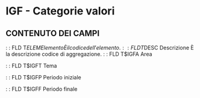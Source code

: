 # IGF - Categorie valori
## CONTENUTO DEI CAMPI
 :  : FLD T$ELEM Elemento
È il codice dell'elemento.
 :  : FLD T$DESC Descrizione
È la descrizione codice di aggregazione.
 :  : FLD T$IGFA Area

 :  : FLD T$IGFT Tema

 :  : FLD T$IGFP Periodo iniziale

 :  : FLD T$IGFF Periodo finale

